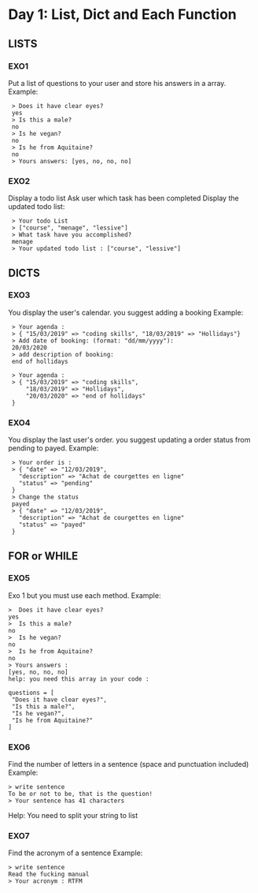 # Day 1: List, Dict and Each Function
## LISTS
### EXO1
Put a list of questions to your user and store his answers in a array. Example:
```
 > Does it have clear eyes?
 yes
 > Is this a male?
 no
 > Is he vegan?
 no
 > Is he from Aquitaine?
 no
 > Yours answers: [yes, no, no, no]
 ```
### EXO2
Display a todo list  Ask user which task has been completed Display the updated todo list:
```
 > Your todo List
 > ["course", "menage", "lessive"]
 > What task have you accomplished?
 menage
 > Your updated todo list : ["course", "lessive"]
 ```
## DICTS
### EXO3
You display the user's calendar. you suggest adding a booking Example:
```
 > Your agenda :
 > { "15/03/2019" => "coding skills", "18/03/2019" => "Hollidays"}
 > Add date of booking: (format: "dd/mm/yyyy"):
 20/03/2020
 > add description of booking:
 end of hollidays

 > Your agenda :
 > { "15/03/2019" => "coding skills",
     "18/03/2019" => "Hollidays",
     "20/03/2020" => "end of hollidays"
 }
 ```
### EXO4
You display the last user's order. you suggest updating a order status from pending to payed. Example:
```
 > Your order is :
 > { "date" => "12/03/2019",
   "description" => "Achat de courgettes en ligne"
   "status" => "pending"
 }
 > Change the status
 payed
 > { "date" => "12/03/2019",
   "description" => "Achat de courgettes en ligne"
   "status" => "payed"
 }
```
## FOR or WHILE
### EXO5
Exo 1 but you must use each method. Example:
```
>  Does it have clear eyes?
yes
>  Is this a male?
no
>  Is he vegan?
no
>  Is he from Aquitaine?
no
> Yours answers :
[yes, no, no, no]
help: you need this array in your code :

questions = [
 "Does it have clear eyes?",
 "Is this a male?",
 "Is he vegan?",
 "Is he from Aquitaine?"
]
```
### EXO6
Find the number of letters in a sentence (space and punctuation included) Example:
```
> write sentence
To be or not to be, that is the question!
> Your sentence has 41 characters
```
Help: You need to split your string to list

### EXO7
Find the acronym of a sentence Example:
```
> write sentence
Read the fucking manual
> Your acronym : RTFM
```

